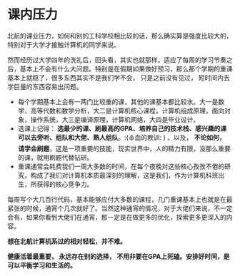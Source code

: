 # 课内压力

北航的课业压力，如何和别的工科学校相比较的话，那么确实算是强度比较大的，特别对于大学才接触计算机的同学来说。

然而经历过大学四年的洗礼后，回头看，其实也就那样。适应了每周的学习节奏之后，基本上不会有什么大问题。特别是在假期如果做好预习，那么那个学期的重课基本上就稳了，很多东西其实不是我们学不会， 只是之前没有见过， 短时间内去学巨量的东西容易出问题。

* 每个学期基本上会有一两门比较重的课，其他的课基本都比较水。大一是数学，高等代数和数学分析，大二是计算机核心课程，计算机组成原理，面向对象，操作系统，大三是编译原理，计算机网络，大四是毕业设计。
* 选课上记得： **选最少的课、刷最高的GPA、培养自己的技术栈、感兴趣的课可以去旁听、组队和大佬、熟人组队**。:\(🩸血的教训: \)  。以及， **不论如何， 请学会刷题**，这是一项重要的技能，现实世界中，人的精力有限，没那么重要的课，就用刷题代替钻研。
* 重课通常会耗费我们一周大多数的时间，在每个夜晚对这些核心孜孜不倦的研究，构成了我们对计算机本质最深刻的理解，这是我们，作为计算机科班出生，所获得的核心竞争力。

每周写个大几百行代码，基本能够应付大多数的课程，几门重课基本上也就是在最紧张的时候，通宵个几次就好了。当然这种通宵的情况，对于大佬们来说，不一定会有，如果你看到大佬们在通宵，那一定是在做更多的优化，探索更多更深入的内容。

**想在北航计算机系过的相对轻松，并不难。** 

**健康活着最重要， 永远存在别的选择， 不用非要在GPA上死磕。安排好时间，是可以平衡学习和生活的。**

